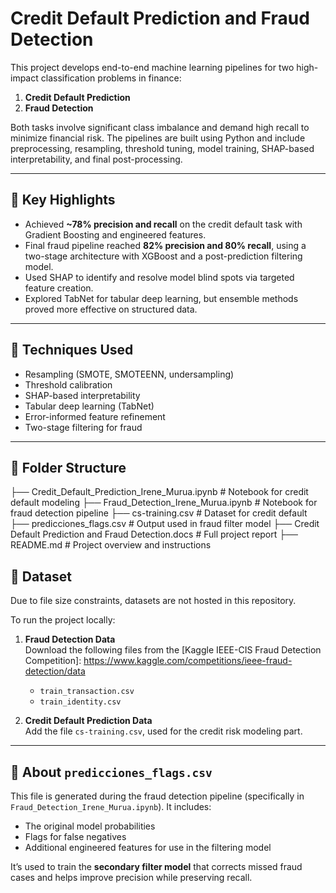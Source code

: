 # Credit Default Prediction and Fraud Detection

This project develops end-to-end machine learning pipelines for two high-impact classification problems in finance:

1. **Credit Default Prediction**  
2. **Fraud Detection**

Both tasks involve significant class imbalance and demand high recall to minimize financial risk. The pipelines are built using Python and include preprocessing, resampling, threshold tuning, model training, SHAP-based interpretability, and final post-processing.

---

## 🚀 Key Highlights

- Achieved **~78% precision and recall** on the credit default task with Gradient Boosting and engineered features.
- Final fraud pipeline reached **82% precision and 80% recall**, using a two-stage architecture with XGBoost and a post-prediction filtering model.
- Used SHAP to identify and resolve model blind spots via targeted feature creation.
- Explored TabNet for tabular deep learning, but ensemble methods proved more effective on structured data.

---

## 🧠 Techniques Used

- Resampling (SMOTE, SMOTEENN, undersampling)
- Threshold calibration
- SHAP-based interpretability
- Tabular deep learning (TabNet)
- Error-informed feature refinement
- Two-stage filtering for fraud

---

## 📁 Folder Structure

├── Credit_Default_Prediction_Irene_Murua.ipynb      # Notebook for credit default modeling
├── Fraud_Detection_Irene_Murua.ipynb                # Notebook for fraud detection pipeline
├── cs-training.csv                                  # Dataset for credit default
├── predicciones_flags.csv                           # Output used in fraud filter model
├── Credit Default Prediction and Fraud Detection.docs  # Full project report
├── README.md                                        # Project overview and instructions

## 📂 Dataset

Due to file size constraints, datasets are not hosted in this repository.

To run the project locally:

1. **Fraud Detection Data**  
   Download the following files from the [Kaggle IEEE-CIS Fraud Detection Competition]:
   https://www.kaggle.com/competitions/ieee-fraud-detection/data

   - `train_transaction.csv`  
   - `train_identity.csv`  


3. **Credit Default Prediction Data**  
   Add the file `cs-training.csv`, used for the credit risk modeling part.

---

## 📄 About `predicciones_flags.csv`

This file is generated during the fraud detection pipeline (specifically in `Fraud_Detection_Irene_Murua.ipynb`). It includes:

- The original model probabilities
- Flags for false negatives
- Additional engineered features for use in the filtering model

It’s used to train the **secondary filter model** that corrects missed fraud cases and helps improve precision while preserving recall.
